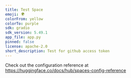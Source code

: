 ```yaml
---
title: Test Space
emoji: 🌍
colorFrom: yellow
colorTo: purple
sdk: gradio
sdk_version: 5.49.1
app_file: app.py
pinned: false
license: apache-2.0
short_description: Test for github access token
---
```


Check out the configuration reference at https://huggingface.co/docs/hub/spaces-config-reference
